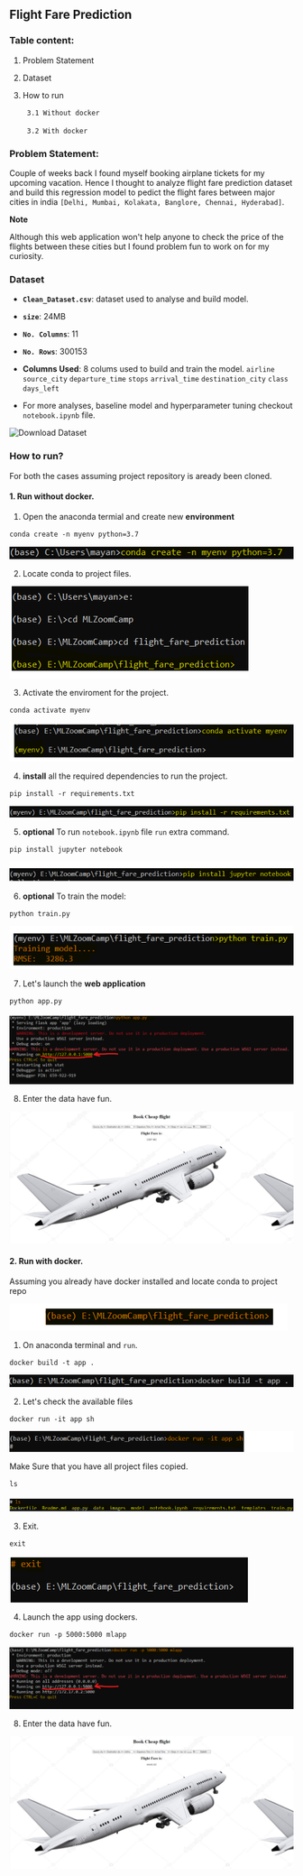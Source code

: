 ## Flight Fare Prediction

### Table content:

1. Problem Statement

2. Dataset

3. How to run
        
        3.1 Without docker
        
        3.2 With docker

### Problem Statement:

Couple of weeks back I found myself booking airplane tickets for my upcoming vacation. Hence I thought to analyze flight fare prediction dataset and build this regression model to pedict the flight fares between  major cities in india `[Delhi, Mumbai, Kolakata, Banglore, Chennai, Hyderabad]`.

__Note__

Although this web application won't help anyone to check the price of the flights between these cities but I found problem fun to work on for my curiosity.

### Dataset

- __`Clean_Dataset.csv`__: dataset used to analyse and build model.

- __`size`__: 24MB

- __`No. Columns`__: 11

- __`No. Rows`__: 300153

- __Columns Used__: 8 colums used to build and train the model.
                    `airline`
                    `source_city`
                    `departure_time`
                    `stops`
                    `arrival_time` 
                    `destination_city` 
                    `class`
                    `days_left`

- For more analyses, baseline model and hyperparameter tuning checkout `notebook.ipynb` file.

![Download Dataset](https://www.kaggle.com/datasets/shubhambathwal/flight-price-prediction)

### How to run?

For both the cases assuming project repository is aready been cloned.

#### 1. Run without docker.


1. Open the anaconda termial and create new __environment__

```
conda create -n myenv python=3.7
```

![Creating environment](images/1.conda_create.png)


2. Locate conda to project files.

![Locate to project files](images/2.locate.png)

3. Activate the enviroment for the project.

```
conda activate myenv
```

![Activate environment](images/3.activate.png)


4. __install__ all the required dependencies to run the project.

```
pip install -r requirements.txt
```

![Install dependencies](images/4.install_requirements.png)


5. __optional__ To run `notebook.ipynb` file `run` extra command.

```
pip install jupyter notebook
```

![Install notebook pakage](images/5.notebook.png)


6. __optional__ To train the model: 

```
python train.py
```

![Train the model](images/6.train.png)


7. Let's launch the __web application__

```
python app.py
```

![Launch web app](images/7.run_app.png)


8. Enter the data have fun.

![Web application](images/8.web_app.png)


#### 2. Run with docker.

Assuming you already have docker installed and locate conda to project repo

![Project repo](images/9.project%20repo.png)

1. On anaconda terminal and `run`.

```
docker build -t app .
```

![Bild image](images/10.build.png)


2. Let's check the available files

```
docker run -it app sh
```

![Check files](images/11.run.png)


Make Sure that you have all project files copied.

```
ls
```

![List project files](images/12.ls.png)

3. Exit.

```
exit
```

![Exit](images/13.exit.png)


4. Launch the app using dockers. 

```
docker run -p 5000:5000 mlapp
```

![Launch app](images/14.launch.png)

8. Enter the data have fun.

![Web application](images/15.web_app.png)







